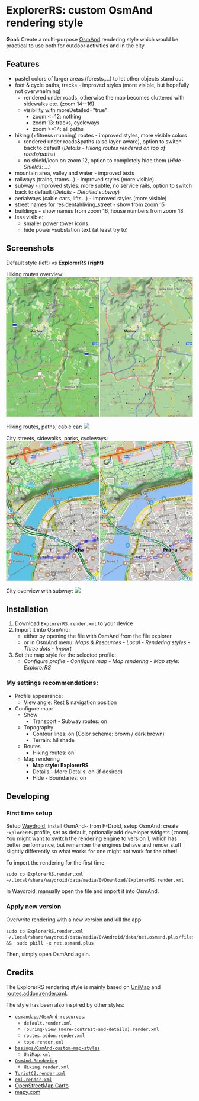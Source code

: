 # ExplorerRS: custom OsmAnd rendering style

**Goal:** Create a multi-purpose [OsmAnd](https://osmand.net/) rendering style which would be practical to use both for outdoor activities and in the city.



## Features

- pastel colors of larger areas (forests,...) to let other objects stand out
- foot & cycle paths, tracks - improved styles (more visible, but hopefully not overwhelming)
    - rendered under roads, otherwise the map becomes cluttered with sidewalks etc. (zoom 14--16)
    - visibility with moreDetailed="true":
        - zoom <=12: nothing
        - zoom 13: tracks, cycleways
        - zoom >=14: all paths
- hiking (+fitness+running) routes - improved styles, more visible colors
    - rendered under roads&paths (also layer-aware), option to switch back to default (*Details - Hiking routes rendered on top of roads/paths*)
    - no shield/icon on zoom 12, option to completely hide them (*Hide - Shields: ...*)
- mountain area, valley and water - improved texts
- railways (trains, trams...) - improved styles (more visible)
- subway - improved styles: more subtle, no service rails, option to switch back to default (*Details - Detailed subway*)
- aerialways (cable cars, lifts...) - improved styles (more visible)
- street names for residental/living_street - show from zoom 15
- buildings - show names from zoom 16, house numbers from zoom 18
- less visible:
    - smaller power tower icons
    - hide power=substation text (at least try to)



## Screenshots

Default style (left) vs **ExplorerRS (right)**

Hiking routes overview:
<img src="./screenshots/sumava.png">

Hiking routes, paths, cable car:
<img src="./screenshots/snezka.png">

City streets, sidewalks, parks, cycleways:
<img src="./screenshots/praha5.png">

City overview with subway:
<img src="./screenshots/praha.png">



## Installation

1) Download `ExplorerRS.render.xml` to your device
2) Import it into OsmAnd:
    - either by opening the file with OsmAnd from the file explorer
    - or in OsmAnd menu: *Maps & Resources - Local - Rendering styles - Three dots - Import*
3) Set the map style for the selected profile:
    - *Configure profile - Configure map - Map rendering - Map style: ExplorerRS*

### My settings recommendations:
- Profile appearance:
    - View angle: Rest & navigation position
- Configure map:
    - Show
        - Transport - Subway routes: on
    - Topography
        - Contour lines: on (Color scheme: brown / dark brown)
        - Terrain: hillshade
    - Routes
        - Hiking routes: on
    - Map rendering
        - **Map style: ExplorerRS**
        - Details - More Details: on (if desired)
        - Hide - Boundaries: on



## Developing

### First time setup

Setup [Waydroid](https://waydro.id/), install OsmAnd~ from F-Droid, setup OsmAnd: create `ExplorerRS` profile, set as default, optionally add developer widgets (zoom). You might want to switch the rendering engine to version 1, which has better performance, but remember the engines behave and render stuff slightly differently so what works for one might not work for the other!

To import the rendering for the first time:
```
sudo cp ExplorerRS.render.xml ~/.local/share/waydroid/data/media/0/Download/ExplorerRS.render.xml
```
In Waydroid, manually open the file and import it into OsmAnd.


### Apply new version

Overwrite rendering with a new version and kill the app:
```
sudo cp ExplorerRS.render.xml ~/.local/share/waydroid/data/media/0/Android/data/net.osmand.plus/files/rendering/ExplorerRS.render.xml  &&  sudo pkill -x net.osmand.plus
```
Then, simply open OsmAnd again.



## Credits

The ExplorerRS rendering style is mainly based on [UniMap](https://github.com/basings/OsmAnd-custom-map-styles/blob/main/UniMap.xml) and [routes.addon.render.xml](https://github.com/osmandapp/OsmAnd-resources/blob/master/rendering_styles/routes.addon.render.xml).

The style has been also inspired by other styles:
- [`osmandapp/OsmAnd-resources`](https://github.com/osmandapp/OsmAnd-resources/tree/master/rendering_styles):
    - `default.render.xml`
    - `Touring-view_(more-contrast-and-details).render.xml`
    - `routes.addon.render.xml`
    - `topo.render.xml`
- [`basings/OsmAnd-custom-map-styles`](https://github.com/basings/OsmAnd-custom-map-styles)
    - `UniMap.xml`
- [`OsmAnd-Rendering`](https://github.com/OsmAnd-Rendering)
    - `Hiking.render.xml`
- [`TuristCZ.render.xml`](https://osmand.cz/blog/vykreslovac-turistcz-v-4)
- [`eml.render.xml`](https://pastebin.com/7MystwDv)
- [OpenStreetMap Carto](https://wiki.openstreetmap.org/wiki/OpenStreetMap_Carto)
- [mapy.com](https://mapy.com)
